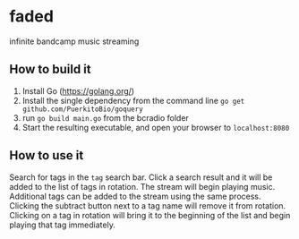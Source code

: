 # faded
infinite bandcamp music streaming

## How to build it
1. Install Go (https://golang.org/) 
2. Install the single dependency from the command line `go get github.com/PuerkitoBio/goquery`
3. run `go build main.go` from the bcradio folder
4. Start the resulting executable, and open your browser to `localhost:8080` 

## How to use it
Search for tags in the `tag` search bar. Click a search result and it will be added to the list of tags in rotation. The stream will begin playing music. Additional tags can be added to the stream using the same process. Clicking the subtract button next to a tag name will remove it from rotation. Clicking on a tag in rotation will bring it to the beginning of the list and begin playing that tag immediately.

